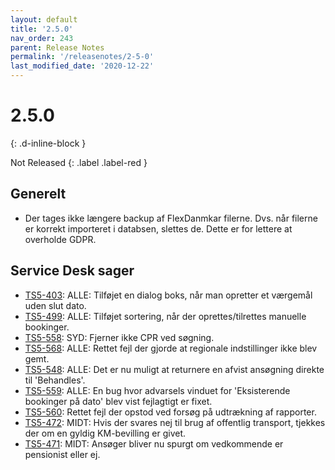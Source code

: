 ```yaml
---
layout: default
title: '2.5.0'
nav_order: 243
parent: Release Notes
permalink: '/releasenotes/2-5-0'
last_modified_date: '2020-12-22'
---
```


# 2.5.0
{: .d-inline-block }

Not Released
{: .label .label-red }

## Generelt
- Der tages ikke længere backup af FlexDanmkar filerne. Dvs. når filerne er korrekt importeret i databsen, slettes de. Dette er for lettere at overholde GDPR.

## Service Desk sager
- [TS5-403](https://sd.trifork.com/browse/TS5-403): ALLE: Tilføjet en dialog boks, når man opretter et værgemål uden slut dato.
- [TS5-499](https://sd.trifork.com/browse/TS5-499): ALLE: Tilføjet sortering, når der oprettes/tilrettes manuelle bookinger.
- [TS5-558](https://sd.trifork.com/browse/TS5-558): SYD: Fjerner ikke CPR ved søgning.
- [TS5-568](https://sd.trifork.com/browse/TS5-568): ALLE: Rettet fejl der gjorde at regionale indstillinger ikke blev gemt.
- [TS5-548](https://sd.trifork.com/browse/TS5-548): ALLE: Det er nu muligt at returnere en afvist ansøgning direkte til 'Behandles'.
- [TS5-559](https://sd.trifork.com/browse/TS5-559): ALLE: En bug hvor advarsels vinduet for 'Eksisterende bookinger på dato' blev vist fejlagtigt er fixet. 
- [TS5-560](https://sd.trifork.com/browse/TS5-560): Rettet fejl der opstod ved forsøg på udtrækning af rapporter.
- [TS5-472](https://sd.trifork.com/browse/TS5-472): MIDT: Hvis der svares nej til brug af offentlig transport, tjekkes der om en gyldig KM-bevilling er givet.
- [TS5-471](https://sd.trifork.com/browse/TS5-471): MIDT: Ansøger bliver nu spurgt om vedkommende er pensionist eller ej.

